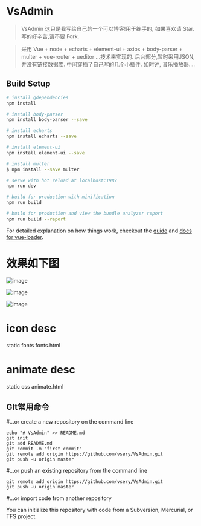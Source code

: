 # VsAdmin

> VsAdmin
> 这只是我写给自己的一个可以博客!用于练手的, 如果喜欢请 Star. 写的好辛苦,请不要 Fork.
 
>  采用 Vue + node + echarts + element-ui + axios + body-parser + multer + vue-router + ueditor ...技术来实现的. 后台部分,暂时采用JSON, 并没有链接数据库.   中间穿插了自己写的几个小插件. 如时钟, 音乐播放器....

## Build Setup

``` bash
# install gdependencies
npm install

# install body-parser
npm install body-parser --save

# install echarts
npm install echarts --save

# install element-ui
npm install element-ui --save

# install multer
$ npm install --save multer

# serve with hot reload at localhost:1987
npm run dev

# build for production with minification
npm run build

# build for production and view the bundle analyzer report
npm run build --report
```

For detailed explanation on how things work, checkout the [guide](http://vuejs-templates.github.io/webpack/) and [docs for vue-loader](http://vuejs.github.io/vue-loader).

# 效果如下图

![image](https://github.com/vsery/VsAdmin/raw/master/static/login.png)

![image](https://github.com/vsery/VsAdmin/raw/master/static/bold.png)

![image](https://github.com/vsery/VsAdmin/raw/master/static/project.png)

# icon desc
static fonts fonts.html

# animate desc
static css animate.html

## GIt常用命令

#…or create a new repository on the command line
```
echo "# VsAdmin" >> README.md
git init
git add README.md
git commit -m "first commit"
git remote add origin https://github.com/vsery/VsAdmin.git
git push -u origin master
```

#…or push an existing repository from the command line
```
git remote add origin https://github.com/vsery/VsAdmin.git
git push -u origin master
```

#…or import code from another repository

You can initialize this repository with code from a Subversion, Mercurial, or TFS project.